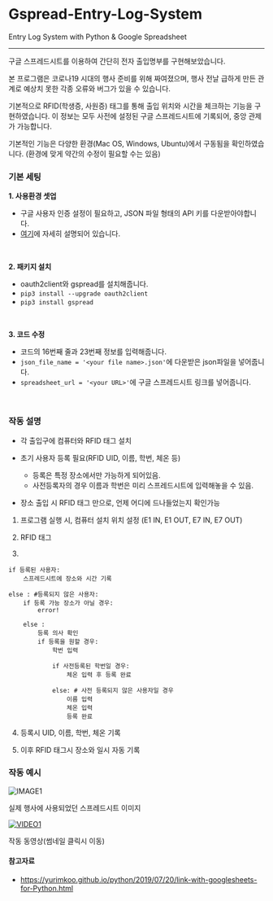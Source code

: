 # Gspread-Entry-Log-System
Entry Log System with Python &amp; Google Spreadsheet

-----------------------------------------------------------

구글 스프레드시트를 이용하여 간단히 전자 출입명부를 구현해보았습니다.

본 프로그램은 코로나19 시대의 행사 준비를 위해 짜여졌으며, 행사 전날 급하게 만든 관계로 예상치 못한 각종 오류와 버그가 있을 수 있습니다.

기본적으로 RFID(학생증, 사원증) 태그를 통해 출입 위치와 시간을 체크하는 기능을 구현하였습니다. 이 정보는 모두 사전에 설정된 구글 스프레드시트에 기록되어, 중앙 관제가 가능합니다.

기본적인 기능은 다양한 환경(Mac OS, Windows, Ubuntu)에서 구동됨을 확인하였습니다. (환경에 맞게 약간의 수정이 필요할 수는 있음)

### 기본 세팅

**1. 사용환경 셋업**

  - 구글 사용자 인증 설정이 필요하고, JSON 파일 형태의 API 키를 다운받아야합니다.
  - [여기](https://yurimkoo.github.io/python/2019/07/20/link-with-googlesheets-for-Python.html)에 자세히 설명되어 있습니다.
  <br/>
  
**2. 패키지 설치**
  - oauth2client와 gspread를 설치해줍니다.
  - ```pip3 install --upgrade oauth2client```
  - ```pip3 install gspread```
  <br/>
  
**3. 코드 수정**
  - 코드의 16번째 줄과 23번째 정보를 입력해줍니다.
  - ```json_file_name = '<your file name>.json'```에 다운받은 json파일을 넣어줍니다.
  - ```spreadsheet_url = '<your URL>'```에 구글 스프레드시트 링크를 넣어줍니다.
<br/>

### 작동 설명

- 각 출입구에 컴퓨터와 RFID 태그 설치

- 초기 사용자 등록 필요(RFID UID, 이름, 학번, 체온 등)
  - 등록은 특정 장소에서만 가능하게 되어있음.
  - 사전등록자의 경우 이름과 학번은 미리 스프레드시트에 입력해놓을 수 있음.

- 장소 출입 시 RFID 태그 만으로, 언제 어디에 드나들었는지 확인가능

1. 프로그램 실행 시, 컴퓨터 설치 위치 설정 (E1 IN, E1 OUT, E7 IN, E7 OUT)

2. RFID 태그

3.
```
if 등록된 사용자:
    스프레드시트에 장소와 시간 기록
  
else : #등록되지 않은 사용자:
    if 등록 가능 장소가 아닐 경우:
        error!
    
    else :
        등록 의사 확인
        if 등록을 원할 경우:
            학번 입력
            
            if 사전등록된 학번일 경우:
                체온 입력 후 등록 완료
                
            else: # 사전 등록되지 않은 사용자일 경우
                이름 입력
                체온 입력
                등록 완료
```

4. 등록시 UID, 이름, 학번, 체온 기록

5. 이후 RFID 태그시 장소와 일시 자동 기록

### 작동 예시

![IMAGE1](https://user-images.githubusercontent.com/50894726/106323775-4f133f80-62bb-11eb-99f5-3a6dfdf82ece.png)

실제 행사에 사용되었던 스프레드시트 이미지

[![VIDEO1](http://img.youtube.com/vi/SCJRPRmDiCw/0.jpg)](https://youtu.be/SCJRPRmDiCw) 

작동 동영상(썸네일 클릭시 이동)

#### 참고자료
- https://yurimkoo.github.io/python/2019/07/20/link-with-googlesheets-for-Python.html
  



